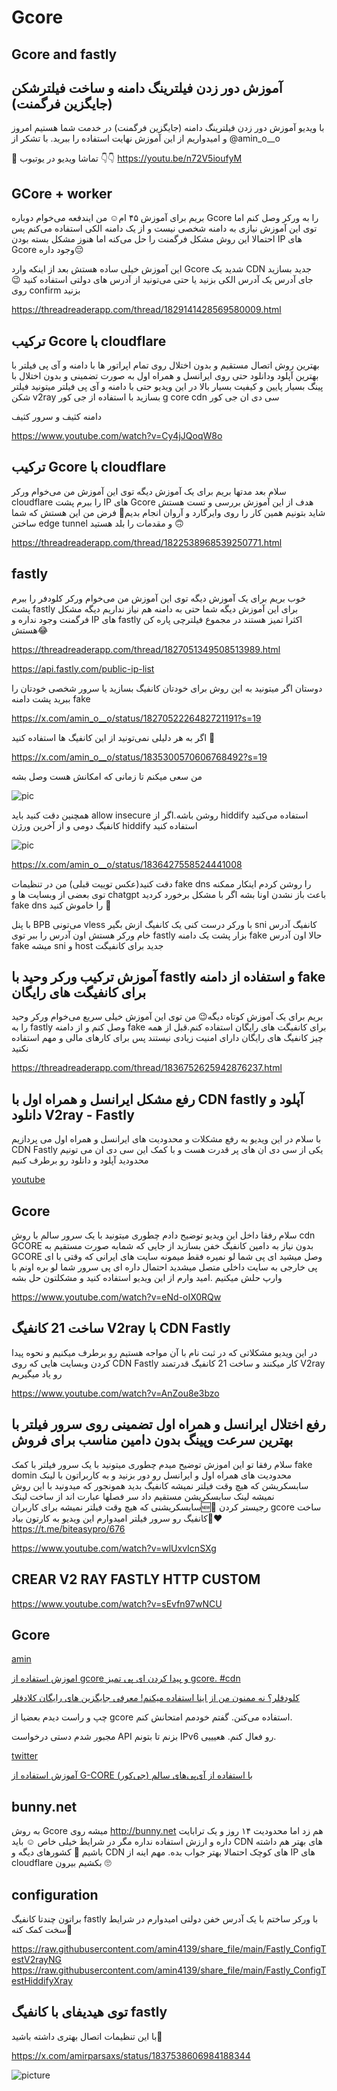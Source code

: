 # Gcore

## Gcore and fastly



##  آموزش دور زدن فیلترینگ دامنه و ساخت فیلترشکن (جایگزین فرگمنت)


با ویدیو آموزش دور زدن فیلترینگ دامنه (جایگزین فرگمنت) در خدمت شما هستیم امروز و امیدواریم از این آموزش نهایت استفاده را ببرید. با تشکر از @amin_o__o
 

🔗 تماشا ویدیو در یوتیوب 👇👇
https://youtu.be/n72V5ioufyM



## GCore + worker


بریم برای آموزش ۴۵ ام☺️ من ایندفعه می‌خوام دوباره Gcore را به ورکر وصل کنم اما توی این آموزش نیازی به دامنه شخصی نیست و از یک دامنه الکی استفاده می‌کنم پس احتمالا این روش مشکل فرگمنت را حل می‌کنه اما هنوز مشکل بسته بودن IP های Gcore وجود داره😔 


این آموزش خیلی ساده هستش بعد از اینکه وارد Gcore شدید یک CDN جدید بسازید جای آدرس یک آدرس الکی بزنید یا حتی می‌تونید از آدرس های دولتی استفاده کنید 😉 روی confirm بزنید 


https://threadreaderapp.com/thread/1829141428569580009.html


## ترکیب Gcore با cloudflare

بهترین روش اتصال مستقیم و بدون اختلال روی تمام اپراتور ها با دامنه و آی پی فیلتر با بهترین آپلود ودانلود حتی روی ایرانسل و همراه اول به صورت تضمینی و بدون اختلال با پینگ بسیار پایین و کیفیت بسیار بالا در این ویدیو حتی با دامنه و آی پی فیلتر میتونید فیلتر شکن v2ray بسازید با استفاده از جی کور g core cdn سی دی ان جی کور



دامنه کثیف و سرور کثیف

https://www.youtube.com/watch?v=Cy4jJQoqW8o



## ترکیب Gcore با cloudflare

سلام بعد مدتها بریم برای یک آموزش دیگه توی این آموزش من می‌خوام ورکر cloudflare را ببرم پشت IP های Gcore هدف از این آموزش بررسی و تست هستش شاید بتونیم همین کار را روی وایرگارد و آروان انجام بدیم🤷 فرض من این هستش که شما ساختن edge tunnel و مقدمات را بلد هستید 🙃 

https://threadreaderapp.com/thread/1822538968539250771.html

## fastly

خوب بریم برای یک آموزش دیگه توی این آموزش من می‌خوام ورکر کلودفر را ببرم پشت fastly برای این آموزش دیگه شما حتی به دامنه هم نیاز نداریم دیگه مشکل فرگمنت وجود نداره و IP های fastly اکثرا تمیز هستند در مجموع فیلترچی پاره کن هستش😂 

https://threadreaderapp.com/thread/1827051349508513989.html

https://api.fastly.com/public-ip-list


دوستان اگر میتونید به این روش برای خودتان کانفیگ‌ بسازید یا سرور شخصی خودتان را ببرید پشت دامنه fake 

https://x.com/amin_o__o/status/1827052226482721191?s=19

اگر به هر دلیلی نمی‌تونید از این کانفیگ‌ ها استفاده کنید 🙏

https://x.com/amin_o__o/status/1835300570606768492?s=19

من سعی میکنم تا زمانی که امکانش هست وصل بشه

![pic](https://pbs.twimg.com/media/GXxNG_xWQAAiihI?format=png&name=small)

همچنین دقت کنید باید allow insecure روشن باشه.اگر از hiddify استفاده می‌کنید کانفیگ‌ دومی و از آخرین ورژن hiddify استفاده کنید 

![pic](https://pbs.twimg.com/media/GXxNIZDXYAAcJIE?format=jpg&name=large)

https://x.com/amin_o__o/status/1836427558524441008


دقت کنید(عکس توییت قبلی) من در تنظیمات fake dns را روشن کردم اینکار ممکنه توی بعضی از وبسایت ها و chatgpt باعث باز نشدن اونا بشه اگر با مشکل برخورد کردید fake dns را خاموش کنید 🙏

با پنل BPB می‌تونی vless با ورکر درست کنی یک کانفیگ‌ ازش بگیر sni کانفیگ‌ آدرس خام ورکر هستش اون آدرس را ببر توی fastly بزار پشت یک دامنه fake حالا اون آدرس fake میشه sni و host جدید برای کانفیگت



## آموزش ترکیب ورکر وحید با fastly و استفاده از دامنه fake برای کانفیگت های رایگان


بریم برای یک آموزش کوتاه دیگه😉 من توی این آموزش خیلی سریع می‌خوام ورکر وحید را به fastly وصل کنم و از دامنه fake برای کانفیگت های رایگان استفاده کنم.قبل از همه چیز کانفیگ‌ های رایگان دارای امنیت زیادی نیستند پس برای کارهای مالی و مهم استفاده نکنید


https://threadreaderapp.com/thread/1836752625942876237.html



##  رفع مشکل ایرانسل و همراه اول با CDN fastly آپلود و دانلود V2ray - Fastly 

با سلام در این ویدیو به رفع مشکلات و محدودیت های ایرانسل و همراه اول می پردازیم CDN Fastly یکی از سی دی ان های پر قدرت هست و با کمک این سی دی ان می تونیم محدودید آپلود و دانلود رو برطرف کنیم

[youtube](https://www.youtube.com/watch?v=Fpn6ZIP-8UU)




## Gcore

سلام رفقا داخل این ویدیو توضیح دادم چطوری میتونید با یک سرور سالم با روش cdn GCORE بدون نیاز به دامین کانفیگ خفن بسازید از جایی که شمابه صورت مستقیم به GCORE وصل میشید ای پی شما لو نمیره فقط میمونه سایت های ایرانی که وقتی با ای پی خارجی به سایت داخلی متصل میشدید احتمال داره ای پی سرور شما لو بره اونم با وارپ حلش میکنیم .امید وارم از این ویدیو استفاده کنید و مشکلتون حل بشه

https://www.youtube.com/watch?v=eNd-oIX0RQw



## ساخت 21 کانفیگ V2ray با CDN Fastly 

در این ویدیو مشکلاتی که در ثبت نام با آن مواجه هستیم رو برطرف میکنیم و نحوه پیدا کردن وبسایت هایی که روی CDN Fastly کار میکنند و ساخت 21 کانفیگ قدرتمند V2ray رو یاد میگیریم

https://www.youtube.com/watch?v=AnZou8e3bzo



##  رفع اختلال ایرانسل و همراه اول تضمینی روی سرور فیلتر با بهترین سرعت وپینگ بدون دامین مناسب برای فروش 


سلام رفقا تو این اموزش‌ توضیح میدم چطوری میتونید با یک سرور فیلتر با کمک fake domin محدودیت های همراه اول و ایرانسل رو دور بزنید و به کاربراتون با لینک سابسکریشن که هیچ وقت فیلتر نمیشه کانفیگ بدید
همونجور که میدونید با این روش نمیشه لینک سابسکریشن مستقیم داد
سر فصلها عبارت اند از
ساخت لینک سابسکریشنی که هیچ وقت فیلتر نمیشه برای کاربران🆕🎉
رجیستر کردن gcore
ساخت کانفیگ رو سرور فیلتر
امیدوارم این ویدیو به کارتون بیاد🙏❤️
https://t.me/biteasypro/676


https://www.youtube.com/watch?v=wlUxvIcnSXg



##  CREAR V2 RAY FASTLY HTTP CUSTOM 

https://www.youtube.com/watch?v=sEvfn97wNCU


## Gcore


[amin](https://threadreaderapp.com/thread/1667191394887163906.html)

[ اموزش استفاده از gcore و پیدا کردن ای پی تمیز gcore. #cdn ](https://www.youtube.com/watch?v=fIBnImTUY_M)


[ کلودفلر؟ نه ممنون من از اینا استفاده میکنم! معرفی جایگزین های رایگان کلادفلر ](https://www.youtube.com/watch?v=STe5s-xjEF0)


چپ و راست دیدم بعضیا از gcore استفاده می‌کنن. گفتم خودمم امتحانش کنم.

مجبور شدم دستی درخواست API بزنم تا بتونم IPv6 رو فعال کنم. هعیییی.

[twitter](https://threadreaderapp.com/thread/1781697748875546941.html)


[آموزش استفاده از G-CORE (جی‌کور) با استفاده از آی‌پی‌های سالم](https://telegra.ph/%D8%A2%D9%85%D9%88%D8%B2%D8%B4-%D8%A7%D8%B3%D8%AA%D9%81%D8%A7%D8%AF%D9%87-%D8%A7%D8%B2-G-CORE-%D8%AC%DB%8C%E2%80%8C%DA%A9%D9%88%D8%B1-%D8%A8%D8%A7-%D8%A7%D8%B3%D8%AA%D9%81%D8%A7%D8%AF%D9%87-%D8%A7%D8%B2-%D8%A2%DB%8C%E2%80%8C%D9%BE%DB%8C%E2%80%8C%D9%87%D8%A7%DB%8C-%D8%B3%D8%A7%D9%84%D9%85-05-11-2)




## bunny.net

به روش Gcore میشه روی http://bunny.net هم زد اما محدودیت ۱۴ روز و یک ترابایت داره و ارزش استفاده نداره مگر در شرایط خیلی خاص ☺️ باید CDN های بهتر هم داشته باشیم 🤷 کشورهای دیگه و CDN های کوچک احتمالا بهتر جواب بده. مهم اینه از IP های cloudflare بکشیم بیرون 🙄


## configuration

براتون چندتا کانفیگ fastly با ورکر ساختم با یک آدرس خفن دولتی امیدوارم در شرایط سخت کمک کنه🤞

https://raw.githubusercontent.com/amin4139/share_file/main/Fastly_ConfigTestV2rayNG
https://raw.githubusercontent.com/amin4139/share_file/main/Fastly_ConfigTestHiddifyXray


## توی هیدیفای با کانفیگ fastly

 با این تنظیمات اتصال بهتری داشته باشید🫶

https://x.com/amirparsaxs/status/1837538606984188344

![picture](https://pbs.twimg.com/media/GYA_nVxXEAABPD0?format=jpg&name=medium)